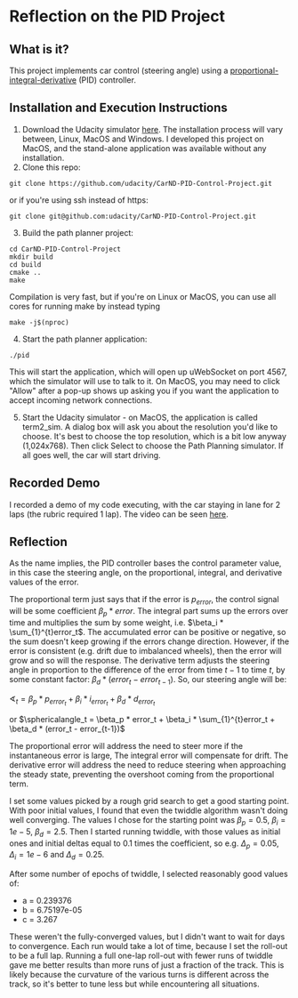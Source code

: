 # Reflection on the PID Project

## What is it?

This project implements car control (steering angle) using a [proportional-integral-derivative]([https://en.wikipedia.org/wiki/PID_controller](https://en.wikipedia.org/wiki/PID_controller)) (PID) controller.

## Installation and Execution Instructions

1. Download the Udacity simulator [here](https://github.com/udacity/self-driving-car-sim/releases/tag/v1.45).  The installation process will vary between, Linux, MacOS and Windows. I developed this project on MacOS, and the stand-alone application was available without any installation.
2. Clone this repo:
```
git clone https://github.com/udacity/CarND-PID-Control-Project.git
```
or if you're using ssh instead of https:
```
git clone git@github.com:udacity/CarND-PID-Control-Project.git
```
3. Build the path planner project:
```
cd CarND-PID-Control-Project
mkdir build
cd build
cmake ..
make
```
Compilation is very fast, but if you're on Linux or MacOS, you can use all cores for running make by instead typing
```
make -j$(nproc)
```

4. Start the path planner application:
```
./pid
```
This will start the application, which will open up uWebSocket on port 4567, which the simulator will use to talk to it. On MacOS, you may need to click "Allow" after a pop-up shows up asking you if you want the application to accept incoming network connections.

5. Start the Udacity simulator - on MacOS, the application is called term2_sim. A dialog box will ask you about the resolution you'd like to choose. It's best to choose the top resolution, which is a bit low anyway (1,024x768). Then click Select to choose the Path Planning simulator. If all goes well, the car will start driving.


## Recorded Demo

I recorded a demo of my code executing, with the car staying in lane for 2 laps (the rubric required 1 lap). The video can be seen [here](https://youtu.be/LSVfAcCnh1Y).

## Reflection

As the name implies, the PID controller bases the control parameter value, in this case the steering angle, on the proportional, integral, and derivative values of the error. 

The proportional term just says that if the error is $p_{error}$, the control signal will be some coefficient $\beta_p * error$. The integral part sums up the errors over time and multiplies the sum by some weight, i.e. $\beta_i * \sum_{1}^{t}error_t$. The accumulated error can be positive or negative, so the sum doesn't keep growing if the errors change direction. However, if the error is consistent (e.g. drift due to imbalanced wheels), then the error will grow and so will the response. The derivative term adjusts the steering angle in proportion to the difference of the error from time $t-1$ to time $t$, by some constant factor: $\beta_d * (error_t - error_{t-1})$. So, our steering angle will be:

$\sphericalangle_t = \beta_p * p_{error_t} + \beta_i * i_{error_t} + \beta_d * d_{error_t}$

or 
$\sphericalangle_t = \beta_p * error_t + \beta_i * \sum_{1}^{t}error_t + \beta_d * (error_t - error_{t-1})$


The proportional error will address the need to steer more if the instantaneous error is large, The integral error will compensate for drift. The derivative error will address the need to reduce steering when approaching the steady state, preventing the overshoot coming from the proportional term.

I set some values picked by a rough grid search to get a good starting point. With poor initial values, I found that even the twiddle algorithm wasn't doing well converging. The values I chose for the starting point was $\beta_p = 0.5$, $\beta_i = 1e-5$, $\beta_d = 2.5$. Then I started running twiddle, with those values as initial ones and initial deltas equal to 0.1 times the coefficient, so e.g. $\Delta_p = 0.05$, $\Delta_i = 1e-6$ and $\Delta_d = 0.25$.

After some number of epochs of twiddle, I selected reasonably good values of:
* a = 0.239376
* b = 6.75197e-05
* c = 3.267

These weren't the fully-converged values, but I didn't want to wait for days to convergence. Each run would take a lot of time, because I set the roll-out to be a full lap. Running a full one-lap roll-out with fewer runs of twiddle gave me better results than more runs of just a fraction of the track. This is likely because the curvature of the various turns is different across the track, so it's better to tune less but while encountering all situations.
